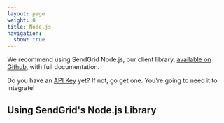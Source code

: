 ```yaml
---
layout: page
weight: 0
title: Node.js
navigation:
  show: true
---
```


<call-out>

We recommend using SendGrid Node.js, our client library, <a href="https://github.com/sendgrid/sendgrid-nodejs">available on Github</a>, with full documentation.

</call-out>

<call-out>

Do you have an [API Key](https://app.sendgrid.com/settings/api_keys) yet? If not, go get one. You're going to need it to integrate!

</call-out>

## Using SendGrid's Node.js Library 	
<script src="https://gist.github.com/sendgrid-gists/069d788aefb7853706f424cbdfd7ee3c.js"></script>
